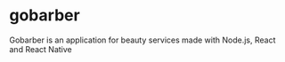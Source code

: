 # gobarber
Gobarber is an application for beauty services made with Node.js, React and React Native
